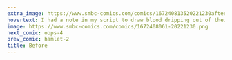 ```yaml
---
extra_image: https://www.smbc-comics.com/comics/167240813520221230after.png
hovertext: I had a note in my script to draw blood dripping out of their mouths, but then it turned out horrifying enough without it.
image: https://www.smbc-comics.com/comics/1672408061-20221230.png
next_comic: oops-4
prev_comic: hamlet-2
title: Before
---
```


